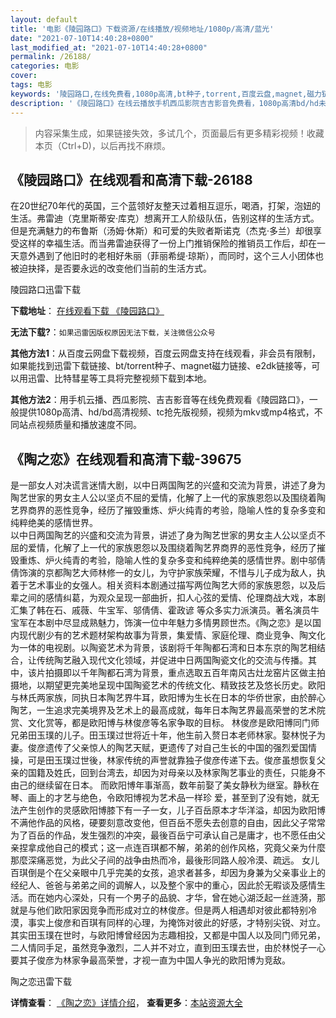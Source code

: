 ```yaml
---
layout: default
title: '电影《陵园路口》下载资源/在线播放/视频地址/1080p/高清/蓝光'
date: "2021-07-10T14:40:28+0800"
last_modified_at: "2021-07-10T14:40:28+0800"
permalink: /26188/
categories: 电影
cover:
tags: 电影
keywords: '陵园路口,在线免费看,1080p高清,bt种子,torrent,百度云盘,magnet,磁力链,迅雷下载资源'
description: '《陵园路口》在线云播放手机西瓜影院吉吉影音免费看，1080p高清bd/hd未删减完整版和tc抢先枪版，mkv/mp4格式，附带bt/torrent种子、magnet/磁力链、百度云盘、网盘资源迅雷下载链接'
---
```


>内容采集生成，如果链接失效，多试几个，页面最后有更多精彩视频！收藏本页（Ctrl+D)，以后再找不麻烦。


## 《陵园路口》在线观看和高清下载-26188

在20世纪70年代的英国，三个蓝领好友整天过着相互逗乐，喝酒，打架，泡妞的生活。弗雷迪（克里斯蒂安·库克）想离开工人阶级队伍，告别这样的生活方式。但是充满魅力的布鲁斯（汤姆·休斯）和可爱的失败者斯诺克（杰克&middot;多兰）却很享受这样的幸福生活。而当弗雷迪获得了一份上门推销保险的推销员工作后，却在一天意外遇到了他旧时的老相好朱丽（菲丽希缇·琼斯），而同时，这个三人小团体也被迫抉择，是否要永远的改变他们当前的生活方式。


陵园路口迅雷下载

**下载地址**： [在线观看下载 《陵园路口》](https://www.993dy.com//vod-detail-id-21983.html) 


**无法下载?**：`如果迅雷因版权原因无法下载，关注微信公众号 `

**其他方法1**：从百度云网盘下载视频，百度云网盘支持在线观看，非会员有限制，如果能找到迅雷下载链接、bt/torrent种子、magnet磁力链接、e2dk链接等，可以用迅雷、比特彗星等工具将完整视频下载到本地。

**其他方法2**：用手机云播、西瓜影院、吉吉影音等在线免费观看《陵园路口》，一般提供1080p高清、hd/bd高清视频、tc抢先版视频，视频为mkv或mp4格式，不同站点视频质量和播放速度不同。


## 《陶之恋》在线观看和高清下载-39675

是一部女人对决谎言迷情大剧，以中日两国陶艺的兴盛和交流为背景，讲述了身为陶艺世家的男女主人公以坚贞不屈的爱情，化解了上一代的家族恩怨以及围绕着陶艺界商界的恶性竞争，经历了摧毁重炼、炉火纯青的考验，隐喻人性的复杂多变和纯粹绝美的感情世界。<br />以中日两国陶艺的兴盛和交流为背景，讲述了身为陶艺世家的男女主人公以坚贞不屈的爱情，化解了上一代的家族恩怨以及围绕着陶艺界商界的恶性竞争，经历了摧毁重炼、炉火纯青的考验，隐喻人性的复杂多变和纯粹绝美的感情世界。剧中邬倩倩饰演的京都陶艺大师林修一的女儿，为守护家族荣耀，不惜与儿子成为敌人，执着于艺术事业的女强人。相关资料本剧通过描写两位陶艺大师的家族恩怨，以及后辈之间的感情纠葛，为观众呈现一部曲折，扣人心弦的爱情、伦理商战大戏，本剧汇集了韩在石、戚薇、牛宝军、邬倩倩、霍政谚 等众多实力派演员。著名演员牛宝军在本剧中尽显成熟魅力，饰演一位中年魅力多情男顾世杰。《陶之恋》是以国内现代剧少有的艺术题材架构故事为背景，集爱情、家庭伦理、商业竞争、陶文化为一体的电视剧。以陶瓷艺术为背景，该剧将千年陶都石湾和日本东京的陶艺相结合，让传统陶艺融入现代文化领域，并促进中日两国陶瓷文化的交流与传播。其中，该片拍摄即以千年陶都石湾为背景，重点选取五百年南风古灶龙窑片区做主拍摄地，以期望更完美地呈现中国陶瓷艺术的传统文化、精致技艺及悠长历史。欧阳与林氏两家族，同执日本陶艺界牛耳，欧阳博为生长在日本的华侨世家，由於醉心陶艺，一生追求完美境界及艺术上的最高成就，每年日本陶艺界最高荣誉的艺术院赏、文化赏等，都是欧阳博与林俊彦等名家争取的目标。 林俊彦是欧阳博同门师兄弟田玉璞的儿子。田玉璞过世将近十年，他生前入赘日本老师林家。娶林悦子为妻。俊彦遗传了父亲惊人的陶艺天赋，更遗传了对自己生长的中国的强烈爱国情操，可是田玉璞过世後，林家传统的声誉就靠独子俊彦传递下去。俊彦虽想恢复父亲的国籍及姓氏，回到台湾去，却因为对母亲以及林家陶艺事业的责任，只能身不由己的继续留在日本。 而欧阳博年事渐高，数年前娶了美女静秋为继室。静秋在琴、画上的才艺与绝色，令欧阳博视为艺术品一样珍 爱，甚至到了没有她，就无法产生创作的灵感欧阳博膝下有一子一女，儿子百岳原本才华洋溢，却因为欧阳博不满他作品的风格，硬要刻意改变他，但百岳不愿失去创意的自由，因此父子常常为了百岳的作品，发生强烈的冲突，最後百岳宁可承认自己是庸才，也不愿任由父亲捏拿成他自己的模式；这一点连百琪都不解，弟弟的创作风格，究竟父亲为什麼那麼深痛恶觉，为此父子间的战争由热而冷，最後形同路人般冷漠、疏远。 女儿百琪倒是个在父亲眼中几乎完美的女孩，追求者甚多，却因为身兼为父亲事业上的经纪人、爸爸与弟弟之间的调解人，以及整个家中的重心，因此於无暇谈及感情生活。而在她内心深处，只有一个男子的品貌、才华，曾在她心湖泛起一丝涟漪，那就是与他们欧阳家因竞争而形成对立的林俊彦。但是两人相遇却对彼此都特别冷漠，事实上俊彦和百琪有同样的心理，为掩饰对彼此的好感，才特别尖锐、对立。 其实田玉璞在世时，与欧阳博曾经因为志趣相投，又都是中国人以及同门师兄弟，二人情同手足，虽然竞争激烈，二人并不对立，直到田玉璞去世，由於林悦子一心要其子俊彦为林家争最高荣誉，才视一直为中国人争光的欧阳博为竞敌。</p>


陶之恋迅雷下载

**详情查看**： [《陶之恋》详情介绍](/movie/39675/)， **查看更多**：[本站资源大全](/movie/t/all/)

